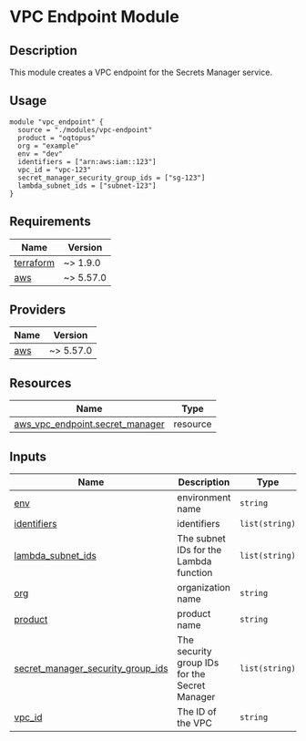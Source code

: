 <!-- BEGIN_TF_DOCS -->
# VPC Endpoint Module

## Description

This module creates a VPC endpoint for the Secrets Manager service.

## Usage

```hcl
module "vpc_endpoint" {
  source = "./modules/vpc-endpoint"
  product = "oqtopus"
  org = "example"
  env = "dev"
  identifiers = ["arn:aws:iam::123"]
  vpc_id = "vpc-123"
  secret_manager_security_group_ids = ["sg-123"]
  lambda_subnet_ids = ["subnet-123"]
}
```

## Requirements

| Name | Version |
|------|---------|
| <a name="requirement_terraform"></a> [terraform](#requirement\_terraform) | ~> 1.9.0 |
| <a name="requirement_aws"></a> [aws](#requirement\_aws) | ~> 5.57.0 |

## Providers

| Name | Version |
|------|---------|
| <a name="provider_aws"></a> [aws](#provider\_aws) | ~> 5.57.0 |

## Resources

| Name | Type |
|------|------|
| [aws_vpc_endpoint.secret_manager](https://registry.terraform.io/providers/hashicorp/aws/latest/docs/resources/vpc_endpoint) | resource |

## Inputs

| Name | Description | Type | Default | Required |
|------|-------------|------|---------|:--------:|
| <a name="input_env"></a> [env](#input\_env) | environment name | `string` | n/a | yes |
| <a name="input_identifiers"></a> [identifiers](#input\_identifiers) | identifiers | `list(string)` | n/a | yes |
| <a name="input_lambda_subnet_ids"></a> [lambda\_subnet\_ids](#input\_lambda\_subnet\_ids) | The subnet IDs for the Lambda function | `list(string)` | n/a | yes |
| <a name="input_org"></a> [org](#input\_org) | organization name | `string` | n/a | yes |
| <a name="input_product"></a> [product](#input\_product) | product name | `string` | n/a | yes |
| <a name="input_secret_manager_security_group_ids"></a> [secret\_manager\_security\_group\_ids](#input\_secret\_manager\_security\_group\_ids) | The security group IDs for the Secret Manager | `list(string)` | n/a | yes |
| <a name="input_vpc_id"></a> [vpc\_id](#input\_vpc\_id) | The ID of the VPC | `string` | n/a | yes |
<!-- END_TF_DOCS -->

